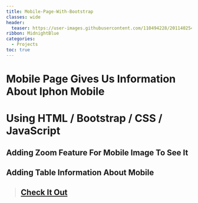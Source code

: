 ```yaml
---
title: Mobile-Page-With-Bootstrap
classes: wide
header:
  teaser: https://user-images.githubusercontent.com/110494228/201140254-abc80a8d-1c34-4d37-a6d2-f46df688ccda.jpg
ribbon: MidnightBlue
categories:
  - Projects
toc: true
---
```




# Mobile Page Gives Us Information About Iphon Mobile
# Using HTML / Bootstrap / CSS / JavaScript
## Adding Zoom Feature For Mobile Image To See It 
## Adding Table Information About Mobile  


> ## [Check It Out](https://mohamedadel6.github.io/Mobile-Page-With-Bootstrap/)
